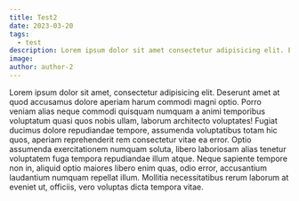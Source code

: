 ```yaml
---
title: Test2
date: 2023-03-20
tags:
  - test
description: Lorem ipsum dolor sit amet consectetur adipisicing elit. Esse, rerum quo qui sit excepturi voluptate! Veritatis blanditiis tempore necessitatibus laborum.
image:
author: author-2
---
```


Lorem ipsum dolor sit amet, consectetur adipisicing elit. Deserunt amet at quod accusamus dolore aperiam harum commodi magni optio. Porro veniam alias neque commodi quisquam numquam a animi temporibus voluptatum quasi quos nobis ullam, laborum architecto voluptates! Fugiat ducimus dolore repudiandae tempore, assumenda voluptatibus totam hic quos, aperiam reprehenderit rem consectetur vitae ea error. Optio assumenda exercitationem numquam soluta, libero laboriosam alias tenetur voluptatem fuga tempora repudiandae illum atque. Neque sapiente tempore non in, aliquid optio maiores libero enim quas, odio error, accusantium laudantium numquam repellat illum. Mollitia necessitatibus rerum laborum at eveniet ut, officiis, vero voluptas dicta tempora vitae.
